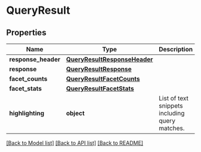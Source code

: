 # QueryResult

## Properties
Name | Type | Description | Notes
------------ | ------------- | ------------- | -------------
**response_header** | [**QueryResultResponseHeader**](QueryResultResponseHeader.md) |  | [optional] 
**response** | [**QueryResultResponse**](QueryResultResponse.md) |  | [optional] 
**facet_counts** | [**QueryResultFacetCounts**](QueryResultFacetCounts.md) |  | [optional] 
**facet_stats** | [**QueryResultFacetStats**](QueryResultFacetStats.md) |  | [optional] 
**highlighting** | **object** | List of text snippets including query matches. | [optional] 

[[Back to Model list]](../README.md#documentation-for-models) [[Back to API list]](../README.md#documentation-for-api-endpoints) [[Back to README]](../README.md)


